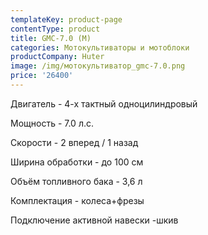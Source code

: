 ```yaml
---
templateKey: product-page
contentType: product
title: GMC-7.0 (M)
categories: Мотокультиваторы и мотоблоки
productCompany: Huter
image: /img/мотокультиватор_gmc-7.0.png
price: '26400'
---
```

Двигатель - 4-х тактный одноцилиндровый

Мощность - 7.0 л.с.

Скорости - 2 вперед / 1 назад

Ширина обработки - до 100 см

Объём топливного бака - 3,6 л

Комплектация - колеса+фрезы

Подключение активной навески -шкив
